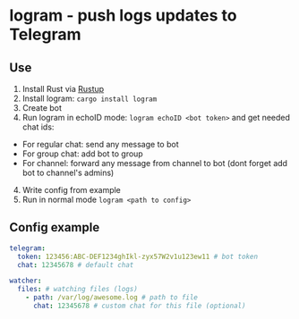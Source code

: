 # logram - push logs updates to Telegram

## Use
1. Install Rust via [Rustup](https://rustup.rs/)
2. Install logram: `cargo install logram`
3. Create bot
4. Run logram in echoID mode: `logram echoID <bot token>` and get needed chat ids:
  * For regular chat: send any message to bot
  * For group chat: add bot to group
  * For channel: forward any message from channel to bot (dont forget add bot to channel's admins)
4. Write config from example
5. Run in normal mode `logram <path to config>`

## Config example
```yaml
telegram:
  token: 123456:ABC-DEF1234ghIkl-zyx57W2v1u123ew11 # bot token
  chat: 12345678 # default chat

watcher:
  files: # watching files (logs)
    - path: /var/log/awesome.log # path to file
      chat: 12345678 # custom chat for this file (optional)
```
